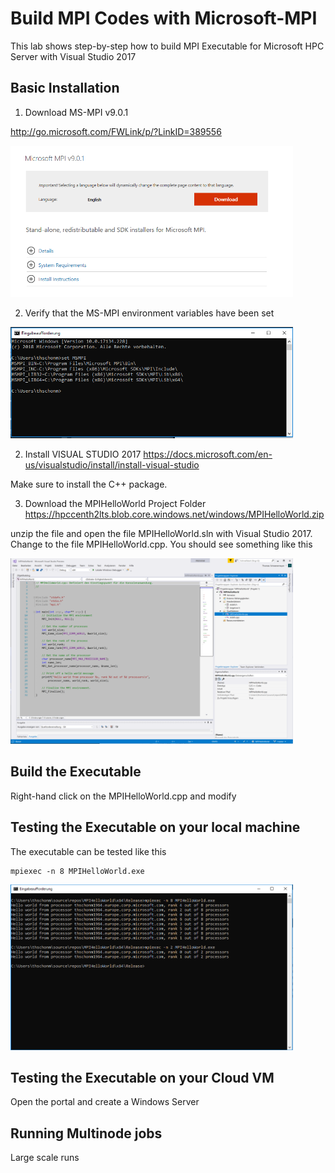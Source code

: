# Build MPI Codes with Microsoft-MPI

This lab shows step-by-step how to build MPI Executable for Microsoft HPC Server with Visual Studio 2017

## Basic Installation 
 
1. Download MS-MPI v9.0.1 

http://go.microsoft.com/FWLink/p/?LinkID=389556

<img src="https://github.com/schoenemeyer/Microsoft-MPI/blob/master/pictures/download-mpi.PNG" width="452">


2. Verify that the MS-MPI environment variables have been set 
 
<img src="https://github.com/schoenemeyer/Microsoft-MPI/blob/master/setmsmpi.PNG" width="452">

2. Install  VISUAL STUDIO 2017
https://docs.microsoft.com/en-us/visualstudio/install/install-visual-studio

Make sure to install the C++ package.

3. Download the MPIHelloWorld Project Folder 
https://hpccenth2lts.blob.core.windows.net/windows/MPIHelloWorld.zip

unzip the file and open the file MPIHelloWorld.sln with Visual Studio 2017. 
Change to the file MPIHelloWorld.cpp. You should see something like this 

<img src="https://github.com/schoenemeyer/Microsoft-MPI/blob/master/pictures/mpihelloworldcpp.PNG" width="452">

## Build the Executable

Right-hand click on the MPIHelloWorld.cpp  and modify 


## Testing the Executable on your local machine 

The executable can be tested like this

```
mpiexec -n 8 MPIHelloWorld.exe
```


<img src="https://github.com/schoenemeyer/Microsoft-MPI/blob/master/pictures/mpirun-windows.PNG" width="452">


## Testing the Executable on your Cloud VM

Open the portal and create a Windows Server

## Running Multinode jobs 

Large scale runs


